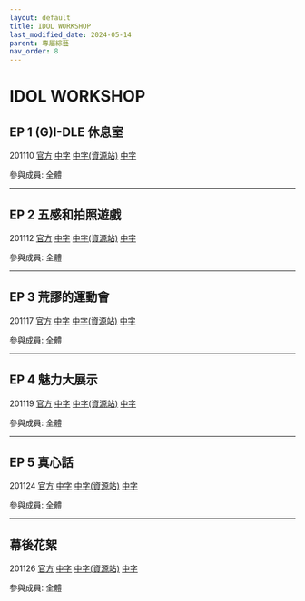 ```yaml
---
layout: default
title: IDOL WORKSHOP
last_modified_date: 2024-05-14
parent: 專屬綜藝
nav_order: 8
---
```


# IDOL WORKSHOP

## EP 1 (G)I-DLE 休息室

201110 [官方]() [中字]() [中字(資源站)]() [中字]()

參與成員: 全體

---

## EP 2 五感和拍照遊戲

201112 [官方]() [中字]() [中字(資源站)]() [中字]()

參與成員: 全體

---

## EP 3 荒謬的運動會

201117 [官方]() [中字]() [中字(資源站)]() [中字]()

參與成員: 全體

---

## EP 4 魅力大展示

201119 [官方]() [中字]() [中字(資源站)]() [中字]()

參與成員: 全體

---

## EP 5 真心話

201124 [官方]() [中字]() [中字(資源站)]() [中字]()

參與成員: 全體

---

## 幕後花絮

201126 [官方]() [中字]() [中字(資源站)]() [中字]()

參與成員: 全體
